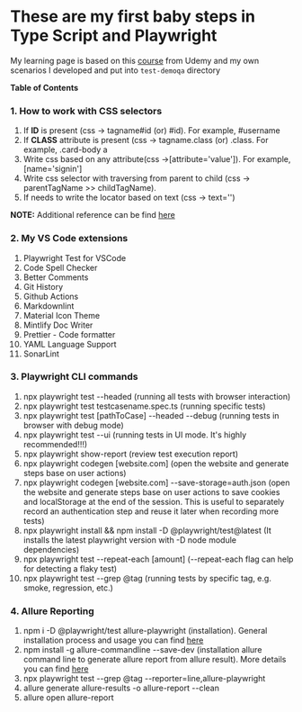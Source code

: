 # These are my first baby steps in Type Script and Playwright

My learning page is based on this [course](https://softserve.udemy.com/course/playwright-tutorials-automation-testing) from Udemy and my own scenarios I developed and put into `test-demoqa` directory

**Table of Contents**

### 1. How to work with CSS selectors

1. If **ID** is present (css -> tagname#id (or) #id). For example, #username
2. If **CLASS** attribute is present (css -> tagname.class (or) .class. For example, .card-body a
3. Write css based on any attribute(css ->[attribute='value']). For example, [name='signin']
4. Write css selector with traversing from parent to child (css -> parentTagName >> childTagName).
5. If needs to write the locator based on text (css -> text='')

**NOTE:** Additional reference can be find [here](https://css.in.ua/css/selectors)

### 2. My VS Code extensions

1. Playwright Test for VSCode
2. Code Spell Checker
3. Better Comments
4. Git History
5. Github Actions
6. Markdownlint
7. Material Icon Theme
8. Mintlify Doc Writer
9. Prettier - Code formatter
10. YAML Language Support
11. SonarLint

### 3. Playwright CLI commands

1. npx playwright test --headed (running all tests with browser interaction)
2. npx playwright test testcasename.spec.ts (running specific tests)
3. npx playwright test [pathToCase] --headed --debug (running tests in browser with debug mode)
4. npx playwright test --ui (running tests in UI mode. It's highly recommended!!!)
5. npx playwright show-report (review test execution report)
6. npx playwright codegen [website.com] (open the website and generate steps base on user actions)
7. npx playwright codegen [website.com] --save-storage=auth.json (open the website and generate steps base on user actions to save cookies and localStorage at the end of the session. This is useful to separately record an authentication step and reuse it later when recording more tests)
8. npx playwright install && npm install -D @playwright/test@latest (It installs the latest playwright version with -D node module dependencies)
9. npx playwright test --repeat-each [amount] (--repeat-each flag can help for detecting a flaky test)
10. npx playwright test --grep @tag (running tests by specific tag, e.g. smoke, regression, etc.)

### 4. Allure Reporting

1. npm i -D @playwright/test allure-playwright (installation). General installation process and usage you can find [here](https://www.npmjs.com/package/allure-playwright?activeTab=readme)
2. npm install -g allure-commandline --save-dev (installation allure command line to generate allure report from allure result). More details you can find [here](https://www.npmjs.com/package/allure-commandline)
3. npx playwright test --grep @tag --reporter=line,allure-playwright
4. allure generate allure-results -o allure-report --clean
5. allure open allure-report

